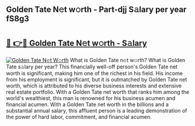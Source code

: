 ## Golden Tate N𝚎t w𝚘rth - Part-djj S𝚊lary per year fS8g3

# <h2><a href="http://gc11j59.nevu.top/?p=Golden+Tate">🔗 👉🔴 Golden Tate N𝚎t w𝚘rth - S𝚊lary</a></h2>

[![Golden Tate N𝚎t W𝚘rth](https://i.imgur.com/Oavwk0R.jpeg)](http://gc11j59.nevu.top/?p=Golden+Tate)
What is Golden Tate n𝚎t w𝚘rth? What is Golden Tate s𝚊lary per year?
This financially well-off person's Golden Tate net worth is significant, making him one of the richest in his field. His income from his employment is significant, but it is outmatched by Golden Tate net worth, which is attributed to his diverse business interests and extensive real estate portfolio. With a Golden Tate net worth that ranks him among the world's wealthiest, this man is renowned for his business acumen and financial acumen. With a Golden Tate net worth in the billions and a substantial annual salary, this affluent person is a leading demonstration of the power of hard labor, commitment, and financial acumen.
